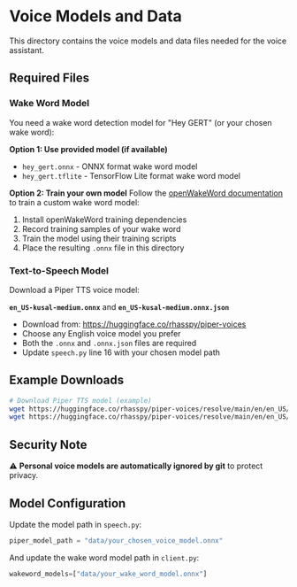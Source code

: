 # Voice Models and Data

This directory contains the voice models and data files needed for the voice assistant.

## Required Files

### Wake Word Model
You need a wake word detection model for "Hey GERT" (or your chosen wake word):

**Option 1: Use provided model (if available)**
- `hey_gert.onnx` - ONNX format wake word model
- `hey_gert.tflite` - TensorFlow Lite format wake word model

**Option 2: Train your own model**
Follow the [openWakeWord documentation](https://github.com/dscripka/openWakeWord) to train a custom wake word model:

1. Install openWakeWord training dependencies
2. Record training samples of your wake word
3. Train the model using their training scripts
4. Place the resulting `.onnx` file in this directory

### Text-to-Speech Model
Download a Piper TTS voice model:

**`en_US-kusal-medium.onnx`** and **`en_US-kusal-medium.onnx.json`**
- Download from: https://huggingface.co/rhasspy/piper-voices
- Choose any English voice model you prefer
- Both the `.onnx` and `.onnx.json` files are required
- Update `speech.py` line 16 with your chosen model path

## Example Downloads

```bash
# Download Piper TTS model (example)
wget https://huggingface.co/rhasspy/piper-voices/resolve/main/en/en_US/kusal/medium/en_US-kusal-medium.onnx
wget https://huggingface.co/rhasspy/piper-voices/resolve/main/en/en_US/kusal/medium/en_US-kusal-medium.onnx.json
```

## Security Note

⚠️ **Personal voice models are automatically ignored by git** to protect privacy.

## Model Configuration

Update the model path in `speech.py`:
```python
piper_model_path = "data/your_chosen_voice_model.onnx"
```

And update the wake word model path in `client.py`:
```python
wakeword_models=["data/your_wake_word_model.onnx"]
```